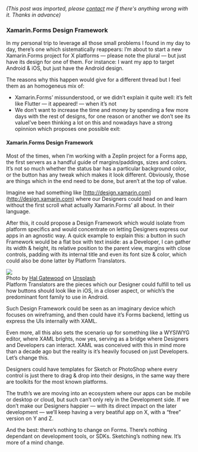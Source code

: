*(This post was imported, please [contact](#/contact) me if there's anything wrong with it. Thanks in advance)*

### Xamarin.Forms Design Framework

In my personal trip to leverage all those small problems I found in my day to day, there’s one which sistematically reappears: I’m about to start a new Xamarin.Forms project for X platforms — please note the plural — but just have its design for one of them. For instance: I want my app to target Android & iOS, but just have the Android design.

The reasons why this happen would give for a different thread but I feel them as an homogeneus mix of:


  * Xamarin.Forms’ missunderstood, or we didn’t explain it quite well: it’s felt like Flutter — it appeared! — when it’s not
  * We don’t want to increase the time and money by spending a few more days with the rest of designs, for one reason or another we don’t see its valueI’ve been thinking a lot on this and nowadays have a strong opinnion which proposes one possible exit:

#### **Xamarin.Forms Design Framework**

Most of the times, when I’m working with a Zeplin project for a Forms app, the first servers as a handful guide of margins/paddings, sizes and colors. It’s not so much whether the status bar has a particular background color, or the button has any tweak which makes it look different. Obviously, those are things which in the end need to be done, but aren’t at the top of value.

Imagine we had something like [http://design.xamarin.com](http://design.xamarin.com) where our Designers could head on and learn without the first scroll what actually Xamarin.Forms’ all about. In their language.

After this, it could propose a Design Framework which would isolate from platform specifics and would concentrate on letting Designers express our apps in an agnostic way. A quick example to explain this: a button in such Framework would be a flat box with text inside: as a Developer, I can gather its width & height, its relative position to the parent view, margins with close controls, padding with its internal title and even its font size & color, which could also be done latter by Platform Translators.

  
![](https://cdn-images-1.medium.com/max/1000/0*t7UJdpwx2KGsTC1N)  
Photo by [Hal Gatewood](https://unsplash.com/@halgatewood?utm_source=medium&amp;utm_medium=referral) on [Unsplash](https://unsplash.com?utm_source=medium&amp;utm_medium=referral)  
Platform Translators are the pieces which our Designer could fulfill to tell us how buttons should look like in iOS, in a closer aspect, or which’s the predominant font family to use in Android.

Such Design Framework could be seen as an imaginary device which focuses on wireframing, and then could have it’s Forms backend, letting us express the UIs internally with XAML.

Even more, all this also sets the scenario up for something like a WYSIWYG editor, where XAML brights, now yes, serving as a bridge where Designers and Developers can interact. XAML was conceived with this in mind more than a decade ago but the reality is it’s heavily focused on just Developers. Let’s change this.

Designers could have templates for Sketch or PhotoShop where every control is just there to drag & drop into their designs, in the same way there are toolkits for the most known platforms.

The truth’s we are moving into an ecosystem where our apps can be mobile or desktop or cloud, but such can’t only rely in the Development side. If we don’t make our Designers happier — with its direct impact on the later development — we’ll keep having a very beatiful app on X, with a “free” version on Y and Z.

And the best: there’s nothing to change on Forms. There’s nothing dependant on development tools, or SDKs. Sketching’s nothing new. It’s more of a mind change.